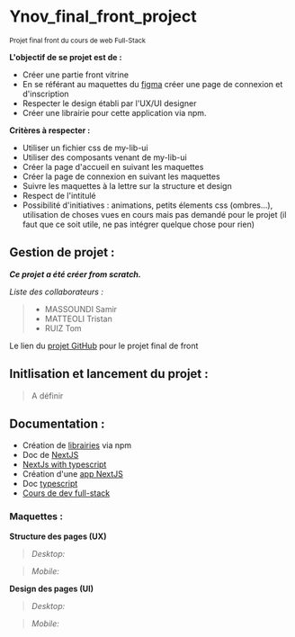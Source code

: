 # Ynov_final_front_project
<sub>Projet final front du cours de web Full-Stack</sub>

 **L'objectif de se projet est de :**
  - Créer une partie front vitrine
  - En se référant au maquettes du [figma](https://www.figma.com/file/g8RWbQyy4lqxbeOQBeYsV7/Gamos-2022---JoAzCo?node-id=13%3A1509) créer une page de connexion et d'inscription
  - Respecter le design établi par l'UX/UI designer
  - Créer une librairie pour cette application via npm.

**Critères à respecter :**
  - Utiliser un fichier css de my-lib-ui
  - Utiliser des composants venant de my-lib-ui
  - Créer la page d'accueil en suivant les maquettes
  - Créer la page de connexion en suivant les maquettes
  - Suivre les maquettes à la lettre sur la structure et design
  - Respect de l'intitulé
  - Possibilité d'initiatives : animations, petits élements css (ombres...), utilisation de choses vues en cours mais pas demandé pour le projet (il faut que ce soit utile, ne pas intégrer quelque chose pour rien)

## Gestion de projet : 

***Ce projet a été créer from scratch.***

*Liste des collaborateurs :*
> - MASSOUNDI Samir
> - MATTEOLI Tristan 
> - RUIZ Tom

Le lien du [projet GitHub](https://github.com/users/GB-Titi/projects/3) pour le projet final de front

## Initlisation et lancement du projet :

> A définir

## Documentation :

 - Création de [librairies](https://www.npmjs.com/package/create-react-library) via npm
 - Doc de [NextJS](https://nextjs.org/docs/getting-started)
 - [NextJs with typescript](https://nextjs.org/docs/basic-features/typescript)
 - Création d'une [app NextJS](https://nextjs.org/learn/basics/create-nextjs-app)
 - Doc [typescript](https://nextjs.org/learn/basics/create-nextjs-app)
 - [Cours de dev full-stack](https://docs.google.com/presentation/d/1O_b96p-A-SjB5VCZvdnqZWlKYHhdbC7vPoomecpBzY0/edit#slide=id.g156ebfec248_0_60)

### Maquettes : 

**Structure des pages (UX)**
>*Desktop:*

>*Mobile:*


**Design des pages (UI)**
>*Desktop:*

>*Mobile:*
